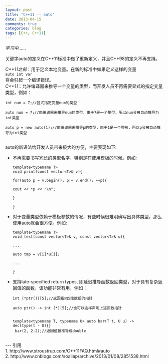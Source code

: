 ```yaml
---
layout: post
title: "C++11 -- auto"
date: 2013-04-15
comments: true
categories: blog
tags: [C++, C++11] 
---
```

<em>学习中......</em>

<p>关键字auto的定义在C++11标准中做了重新定义，并且C++98的定义不再支持。</p>
<em>C++11之前</em>：用于定义本地变量。在新的标准中如果定义这样的变量<br/>
<code>auto int var</code><br/>
将会引起一个编译错误。<br/>
<em>C++11</em>：允许编译器来推导一个变量的类型，而开发人员不再需要显式的指定变量类型，例如：<br/>
<code>
int num = 7;//显式指定变量num的类型<br/>
auto num = 7;//由编译器来推导num的类型，由于7是一个整型，所以num会被自动推导为int类型<br/>
auto p = new auto(1);//由编译器来推导p的类型，由于1是一个整形，所以p会被自动推导为int类型<br/>
</code>

auto的新语法给开发人员带来极大的方便，主要表现如下:
<ul>
<li><p>不再需要书写冗长的类型名字，特别是在使用模板的时候。例如:<br/>
<code>
template&lt;typename T>
void print(const vector&lt;T>& v){<br/>
for(auto p = v.begin(); p!= v.end(); ++p){<br/>
cout &lt;&lt; *p &lt;&lt; "\n";
	<br/>}	
<br/>}
</code>
</p></li> 
<li><p>对于变量类型依赖于模板参数的情况，有些时候很难明确写出具体类型，那么使用auto就会很方便。例如:<br/>
<code>
template&lt;typename T>
void test(const vector&lt;T>& v, const vector&lt;T>& u){<br/>
...<br/>
auto tmp = v[i]*u[i];<br/>
...
<br/>}
</code>
</p></li>
<li>
<p>
支持late-specified return types, 即延迟推导函数返回类型，对于具有复杂返回值的函数，该功能非常有用，例如：<br/>
<code>
int (*ptr())[5];//返回指向5维数组的指针<br/>
auto ptr() -> int (*)[5];//也可以这样声明上述函数指针

template&lt;typename T, typename U> auto bar(T t, U u) -> decltype(t - U){}<br/>
bar(2, 2.2);//返回值被推导成double<br/>
</code>
</p>
</li>
</ul>
---
引用<br/>
1. http://www.stroustrup.com/C++11FAQ.html#auto<br/>
2. http://www.cnblogs.com/soaliap/archive/2013/01/08/2851538.html